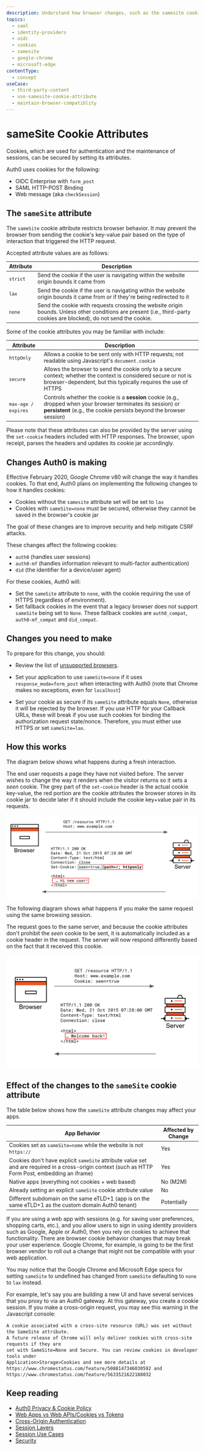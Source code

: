 ```yaml
---
description: Understand how browser changes, such as the samesite cookie attribute, affects your web applications that embed content from third-party domains. 
topics:
  - saml
  - identity-providers
  - oidc
  - cookies
  - samesite
  - google-chrome
  - microsoft-edge
contentType:
  - concept
useCase:
  - third-party-content
  - use-samesite-cookie-attribute
  - maintain-browser-compatiblity
---
```

# sameSite Cookie Attributes

Cookies, which are used for authentication and the maintenance of sessions, can be secured by setting its attributes.

Auth0 uses cookies for the following:

* OIDC Enterprise with `form_post`
* SAML HTTP-POST Binding
* Web message (aka `checkSession`)

## The `sameSite` attribute

The `sameSite` cookie attribute restricts browser behavior. It may prevent the browser from sending the cookie's key-value pair based on the type of interaction that triggered the HTTP request.

Accepted attribute values are as follows:

| Attribute | Description |
| -- | -- |
| `strict` | Send the cookie if the user is navigating within the website origin bounds it came from |
| `lax` | Send the cookie if the user is navigating within the website origin bounds it came from or if they're being redirected to it |
| `none` | Send the cookie with requests crossing the website origin bounds. Unless other conditions are present (i.e., third-party cookies are blocked), do not send the cookie. |

Some of the cookie attributes you may be familiar with include:

| Attribute | Description |
| - | - |
| `httpOnly` | Allows a cookie to be sent only with HTTP requests; not readable using Javascript's `document.cookie` |
| `secure` | Allows the browser to send the cookie only to a secure context; whether the context is considered secure or not is browser-dependent, but this typically requires the use of HTTPS |
| `max-age / expires` | Controls whether the cookie is a **session** cookie (e.g., dropped when your browser terminates its session) or **persistent** (e.g., the cookie persists beyond the browser session) |

Please note that these attributes can also be provided by the server using the `set-cookie` headers included with HTTP responses. The browser, upon receipt, parses the headers and updates its cookie jar accordingly.

## Changes Auth0 is making

Effective February 2020, Google Chrome v80 will change the way it handles cookies. To that end, Auth0 plans on implementing the following changes to how it handles cookies:

* Cookies without the `samesite` attribute set will be set to `lax`
* Cookies with `sameSite=none` must be secured, otherwise they cannot be saved in the browser's cookie jar

The goal of these changes are to improve security and help mitigate CSRF attacks.

These changes affect the following cookies:

* `auth0` (handles user sessions)
* `auth0-mf` (handles information relevant to multi-factor authentication)
* `did` (the identifier for a device/user agent)

For these cookies, Auth0 will:

* Set the `sameSite` attribute to `none`, with the cookie requiring the use of HTTPS (regardless of environment).
* Set fallback cookies in the event that a legacy browser does not support `sameSite` being set to `None`. These fallback cookies are `auth0_compat`, `auth0-mf_compat` and `did_compat`.

## Changes you need to make

To prepare for this change, you should:

* Review the list of [unsupported browsers](https://www.chromium.org/updates/same-site/incompatible-clients).

* Set your application to use `sameSite=none` if it uses `response_mode=form_post` when interacting with Auth0 (note that Chrome makes no exceptions, even for `localhost`)

* Set your cookie as secure if its `sameSite` attribute equals `None`, otherwise it will be rejected by the browser. If you use HTTP for your Callback URLs, these will break if you use such cookies for binding the authorization request state/nonce. Therefore, you must either use HTTPS or set `sameSite=lax`.

## How this works

The diagram below shows what happens during a fresh interaction.

The end user requests a page they have not visited before. The server wishes to change the way it renders when the visitor returns so it sets a *seen* cookie. The grey part of the `set-cookie` header is the actual cookie key-value, the red portion are the cookie attributes the browser stores in its cookie jar to decide later if it should include the cookie key+value pair in its requests.

![Fresh Interaction](/media/articles/sessions/cookie-fresh-interaction.png)

The following diagram shows what happens if you make the same request using the same browsing session.

The request goes to the same server, and because the cookie attributes don't prohibit the *seen* cookie to be sent, it is automatically included as a cookie header in the request. The server will now respond differently based on the fact that it received this cookie.

![Fresh Interaction](/media/articles/sessions/cookie-return-interaction.png)

## Effect of the changes to the `sameSite` cookie attribute

The table below shows how the `sameSite` attribute changes may affect your apps.

| App Behavior | Affected by Change |
| -- | -- |
| Cookies set as `sameSite=nome` while the website is not `https://` | Yes |
| Cookies don't have explicit `sameSite` attribute value set and are required in a cross-origin context (such as HTTP Form Post, embedding an iframe) | Yes |
| Native apps (everything not cookies + web based) | No (M2M) |
| Already setting an explicit `sameSite` cookie attribute value | No |
| Different subdomain on the same eTLD+1 (app is on the same eTLD+1 as the custom domain Auth0 tenant) | Potentially |

If you are using a web app with sessions (e.g. for saving user preferences, shopping carts, etc.), and you allow users to sign in using identity providers such as Google, Apple or Auth0, then you rely on cookies to achieve that functionality. There are browser cookie behavior changes that may break your user experience. Google Chrome, for example, is going to be the first browser vendor to roll out a change that might not be compatible with your web application.

You may notice that the Google Chrome and Microsoft Edge specs for setting `sameSite` to undefined has changed from `sameSite` defaulting to `none` to `lax` instead. 

For example, let's say you are building a new UI and have several services that you proxy to via an Auth0 gateway. At this gateway, you create a cookie session. If you make a cross-origin request, you may see this warning in the Javascript console:

``` text
A cookie associated with a cross-site resource (URL) was set without the SameSite attribute. 
A future release of Chrome will only deliver cookies with cross-site requests if they are 
set with SameSite=None and Secure. You can review cookies in developer tools under 
Application>Storage>Cookies and see more details at 
https://www.chromestatus.com/feature/5088147346030592 and 
https://www.chromestatus.com/feature/5633521622188032
```

## Keep reading

* [Auth0 Privacy & Cookie Policy](https://auth0.com/privacy)
* [Web Apps vs Web APIs/Cookies vs Tokens](/design/web-apps-vs-web-apis-cookies-vs-tokens)
* [Cross-Origin Authentication](/cross-origin-authentication)
* [Session Layers](/sessions/concepts/session-layers)
* [Session Use Cases](/sessions/references/sample-use-cases-sessions)
* [Security](/security)
